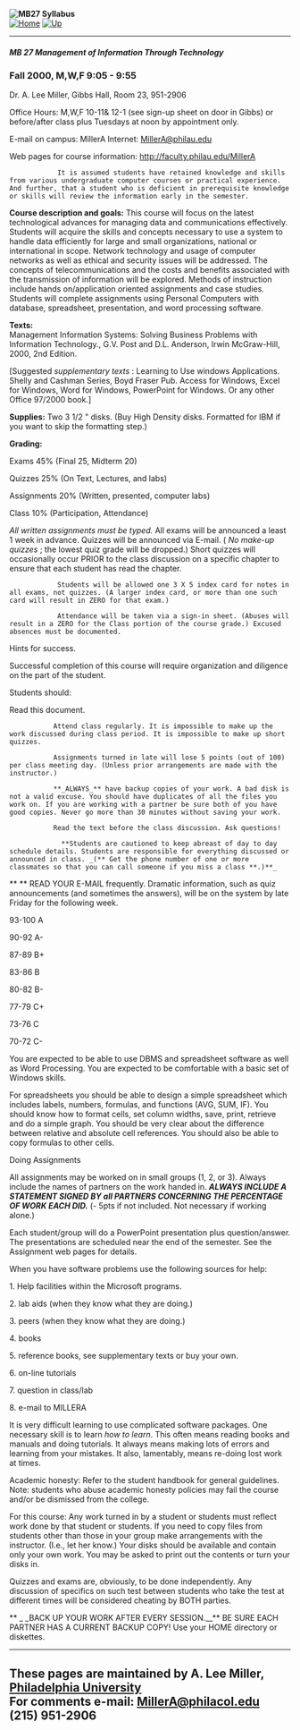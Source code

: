 **![MB27 Syllabus](_derived/mb27syla.htm_cmp_leaves010_bnr.gif)**  
[![Home](_derived/home_cmp_leaves010_hbtn.gif)](./)
[![Up](_derived/up_cmp_leaves010_hbtn.gif)](newpage11.htm)

  
  
---  
  




##### MB 27 Management of Information Through Technology

### Fall 2000, M,W,F 9:05 - 9:55

 Dr. A. Lee Miller, Gibbs Hall, Room 23, 951-2906

Office Hours: M,W,F 10-11& 12-1 (see sign-up sheet on door in Gibbs) or
before/after class plus Tuesdays at noon by appointment only.

E-mail on campus: MillerA   Internet: MillerA@philau.edu

Web pages for course information:    http://faculty.philau.edu/MillerA

                It is assumed students have retained knowledge and skills from various undergraduate computer courses or practical experience. And further, that a student who is deficient in prerequisite knowledge or skills will review the information early in the semester. 

**Course description and goals:**   This course will focus on the latest
technological advances for managing data and communications effectively.
Students will acquire the skills and concepts necessary to use a system to
handle data efficiently for large and small organizations, national or
international in scope.  Network technology and usage of computer networks as
well as ethical and security issues will be addressed.  The concepts of
telecommunications and the costs and benefits associated with the transmission
of information will be explored.  Methods of instruction include hands
on/application oriented assignments and case studies.   Students will complete
assignments using Personal Computers with database, spreadsheet, presentation,
and word processing software.

**Texts:**  
Management Information Systems: Solving Business Problems with Information
Technology., G.V. Post and D.L. Anderson, Irwin McGraw-Hill, 2000, 2nd
Edition.

[Suggested _supplementary texts_ : Learning to Use windows Applications.
Shelly and Cashman Series, Boyd Fraser Pub. Access for Windows, Excel for
Windows, Word for Windows, PowerPoint for Windows.  Or any other Office
97/2000 book.]

**Supplies:** Two 3 1/2  " disks. (Buy High Density disks. Formatted for IBM
if you want to skip the formatting step.)

**Grading:**

Exams                      45% (Final 25, Midterm 20)

Quizzes                   25% (On Text, Lectures, and labs)

Assignments         20% (Written, presented, computer labs)

Class                       10% (Participation, Attendance)

_All written assignments must be typed._ All exams will be announced a least 1
week in advance. Quizzes will be announced via E-mail. ( _No make-up quizzes_
; the lowest quiz grade will be dropped.) Short quizzes will occasionally
occur PRIOR to the class discussion on a specific chapter to ensure that each
student has read the chapter.

                Students will be allowed one 3 X 5 index card for notes in all exams, not quizzes. (A larger index card, or more than one such card will result in ZERO for that exam.)

                Attendance will be taken via a sign-in sheet. (Abuses will result in a ZERO for the Class portion of the course grade.) Excused absences must be documented.

Hints for success.

 Successful completion of this course will require organization and diligence
on the part of the student.

 Students should:

 Read this document.

               Attend class regularly. It is impossible to make up the work discussed during class period. It is impossible to make up short quizzes. 

               Assignments turned in late will lose 5 points (out of 100) per class meeting day. (Unless prior arrangements are made with the instructor.)

               **_ALWAYS_** have backup copies of your work. A bad disk is not a valid excuse. You should have duplicates of all the files you work on. If you are working with a partner be sure both of you have good copies. Never go more than 30 minutes without saving your work.

               Read the text before the class discussion. Ask questions!

                 **Students are cautioned to keep abreast of day to day schedule details. Students are responsible for everything discussed or announced in class. _(** Get the phone number of one or more classmates so that you can call someone if you miss a class **.)**_

** ** READ YOUR E-MAIL frequently. Dramatic information, such as quiz
announcements (and sometimes the answers), will be on the system by late
Friday for the following week.

93-100 A  

90-92 A-  

87-89 B+  

83-86 B

80-82 B-

77-79 C+

73-76 C

70-72   C-

You are expected to be able to use DBMS and spreadsheet software as well as
Word Processing. You are expected to be comfortable with a basic set of
Windows skills.

 For spreadsheets you should be able to design a simple spreadsheet which
includes labels, numbers, formulas, and functions (AVG, SUM, IF). You should
know how to format cells, set column widths, save, print, retrieve and do a
simple graph. You should be very clear about the difference between relative
and absolute cell references. You should also be able to copy formulas to
other cells.

 Doing Assignments

All assignments may be worked on in small groups (1, 2, or 3). Always include
the names of partners on the work handed in. **_ALWAYS INCLUDE A STATEMENT
SIGNED BY all PARTNERS CONCERNING THE PERCENTAGE OF WORK EACH DID._** (- 5pts
if not included. Not necessary if working alone.)

Each student/group will do a  PowerPoint presentation plus question/answer.
The presentations are scheduled near the end of the semester.  See the
Assignment web pages for details.

When you have software problems use the following sources for help:

1\. Help facilities within the Microsoft programs.

2\. lab aids (when they know what they are doing.)

3\. peers (when they know what they are doing.)

4\. books

5\. reference books, see supplementary texts or buy your own.

6\. on-line tutorials

7\. question in class/lab

8\. e-mail to MILLERA

 It is very difficult learning to use complicated software packages. One
necessary skill is to learn _how to learn_. This often means reading books and
manuals and doing tutorials. It always means making lots of errors and
learning from your mistakes. It also, lamentably, means re-doing lost work at
times.

 Academic honesty: Refer to the student handbook for general guidelines. Note:
students who abuse academic honesty policies may fail the course and/or be
dismissed from the college.

 For this course: Any work turned in by a student or students must reflect
work done by that student or students. If you need to copy files from students
other than those in your group make arrangements with the instructor. (I.e.,
let her know.) Your disks should be available and contain only your own work.
You may be asked to print out the contents or turn your disks in.

 Quizzes and exams are, obviously, to be done independently. Any discussion of
specifics on such test between students who take the test at different times
will be considered cheating by BOTH parties.

  ** _ _BACK UP YOUR WORK AFTER EVERY SESSION.__** BE SURE EACH PARTNER HAS A
CURRENT BACKUP COPY!   Use your HOME directory or diskettes.



  
  
---  
These pages are maintained by A. Lee Miller, [Philadelphia
University](http://www.philacol.edu)  
For comments e-mail: [MillerA@philacol.edu](mailto:MillerA@philacol.edu)  
(215) 951-2906  
---

